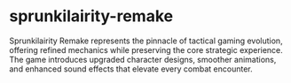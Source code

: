 # sprunkilairity-remake
Sprunkilairity Remake represents the pinnacle of tactical gaming evolution, offering refined mechanics while preserving the core strategic experience. The game introduces upgraded character designs, smoother animations, and enhanced sound effects that elevate every combat encounter.
